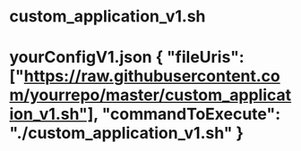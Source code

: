 # custom_application_v1.sh
# yourConfigV1.json  {   "fileUris": ["https://raw.githubusercontent.com/yourrepo/master/custom_application_v1.sh"],   "commandToExecute": "./custom_application_v1.sh" }
